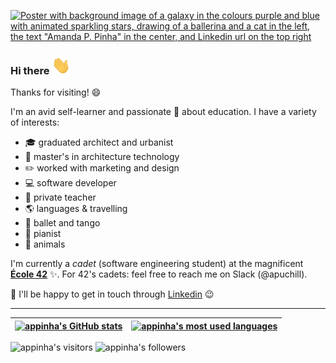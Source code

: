 [![Poster with background image of a galaxy in the colours purple and blue with animated sparkling stars, drawing of a ballerina and a cat in the left, the text "Amanda P. Pinha" in the center, and Linkedin url on the top right](img/poster_galaxy.gif)](https://www.linkedin.com/in/appinha/)

### Hi there <img src="https://raw.githubusercontent.com/appinha/appinha/main/img/Hi.gif" width="30px">

Thanks for visiting! 😄

I'm an avid self-learner and passionate 💜 about education. I have a variety of interests:
* 🎓  graduated architect and urbanist
* 🌇  master's in architecture technology
* ✏️  worked with marketing and design
* 💻  software developer
* 📖  private teacher
* 🌎  languages & travelling
* 💃  ballet and tango
* 🎹  pianist
* 🐾  animals

I'm currently a _cadet_ (software engineering student) at the magnificent [__École 42__](https://www.42sp.org.br/) ✨. For 42's cadets: feel free to reach me on Slack (@apuchill).

💬 I'll be happy to get in touch through [Linkedin](https://www.linkedin.com/in/appinha/) 😉

---

| [![appinha's GitHub stats](https://github-readme-stats.vercel.app/api?username=appinha&count_private=true&show_icons=true&hide=issues&theme=jolly)](https://github.com/appinha?tab=repositories) | [![appinha's most used languages](https://github-readme-stats.vercel.app/api/top-langs/?username=appinha&layout=compact&hide_border=true&theme=jolly)](https://github.com/appinha?tab=repositories) |
|:-:|:-:|

![appinha's visitors](https://komarev.com/ghpvc/?username=appinha&color=a960ff&style=flat&label=visitors)
![appinha's followers](https://img.shields.io/github/followers/appinha?style=social)


<!--
**appinha/appinha** is a ✨ _special_ ✨ repository because its `README.md` (this file) appears on your GitHub profile.

Here are some ideas to get you started:

- 🔭 I’m currently working on ...
- 🌱 I’m currently learning ...
- 👯 I’m looking to collaborate on ...
- 🤔 I’m looking for help with ...
- 💬 Ask me about ...
- 📫 How to reach me: ...
- 😄 Pronouns: ...
- ⚡ Fun fact: ...
-->
